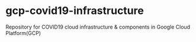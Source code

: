 # gcp-covid19-infrastructure
Repository for COVID19 cloud infrastructure &amp; components in Google Cloud Platform(GCP)

